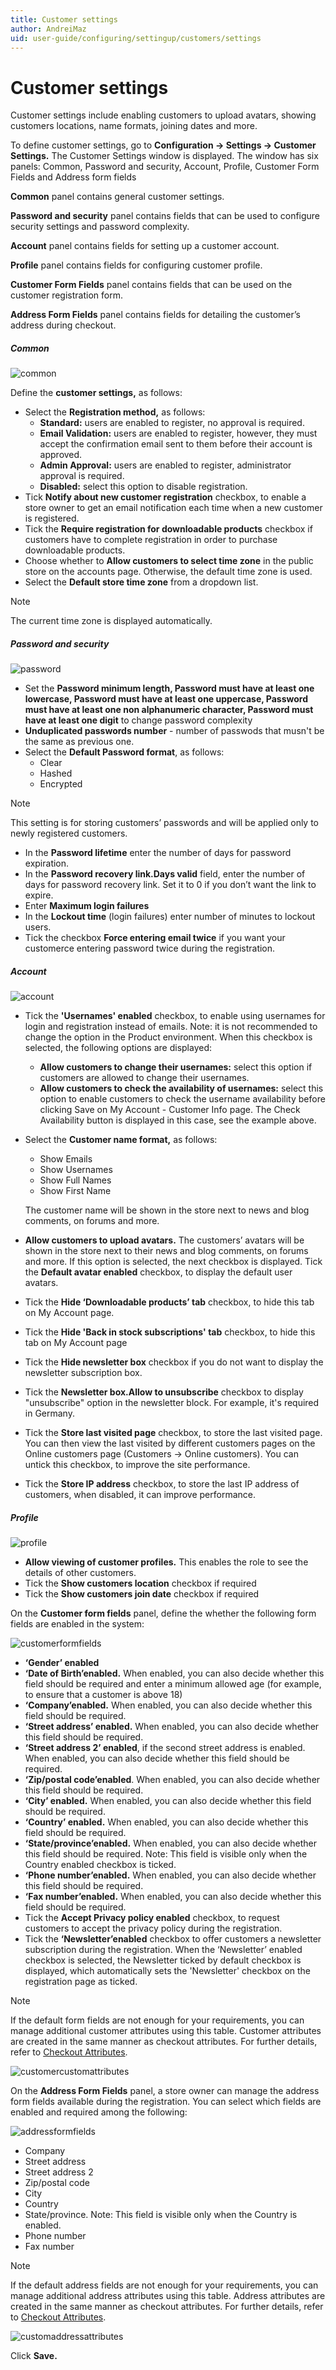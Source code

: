 ```yaml
---
title: Customer settings
author: AndreiMaz
uid: user-guide/configuring/settingup/customers/settings
---
```

# Customer settings

Customer settings include enabling customers to upload avatars, showing customers locations, name formats, joining dates and more.

To define customer settings, go to **Configuration → Settings → Customer Settings.** The Customer Settings window is displayed. The window has six panels: Common, Password and security, Account, Profile, Customer Form Fields and Address form fields

**Common** panel contains general customer settings.

**Password and security** panel contains fields that can be used to configure security settings and password complexity.

**Account** panel contains fields for setting up a customer account.

**Profile** panel contains fields for configuring customer profile.

**Customer Form Fields** panel contains fields that can be used on the customer registration form.

**Address Form Fields** panel contains fields for detailing the customer’s address during checkout.

##### Common

![common](_static/customer-settings/customersettings1.png)

Define the **customer settings,** as follows:

 * Select the **Registration method,** as follows: 
    * **Standard:** users are enabled to register, no approval is required.
    * **Email Validation:** users are enabled to register, however, they must accept the confirmation email sent to them before their account is approved.
    * **Admin Approval:** users are enabled to register, administrator approval is required.
    * **Disabled:** select this option to disable registration.
 * Tick **Notify about new customer registration** checkbox, to enable a store owner to get an email notification each time when a new customer is registered.
 * Tick the **Require registration for downloadable products** checkbox if customers have to complete registration in order to purchase downloadable products.
 * Choose whether to **Allow customers to select time zone** in the public store on the accounts page. Otherwise, the default time zone is used.
 * Select the **Default store time zone** from a dropdown list. 
 
 > [!NOTE]
 > The current time zone is displayed automatically.
 
##### Password and security

![password](_static/customer-settings/customersettings2.png)

* Set the **Password minimum length, Password must have at least one lowercase, Password must have at least one uppercase, Password must have at least one non alphanumeric character, Password must have at least one digit** to change password complexity
* **Unduplicated passwords number** - number of passwods that musn't be the same as previous one.
* Select the **Default Password format**, as follows:
    * Clear
    * Hashed
    * Encrypted

> [!NOTE]
> This setting is for storing customers’ passwords and will be applied only to newly registered customers.

 * In the **Password lifetime** enter the number of days for password expiration.
 * In the **Password recovery link.Days valid** field, enter the number of days for password recovery link. Set it to 0 if you don’t want the link to expire.
 * Enter **Maximum login failures**
 * In the **Lockout time** (login failures) enter number of minutes to lockout users.
 * Tick the checkbox **Force entering email twice** if you want your customerce entering password twice during the registration. 
 
 ##### Account
 
 ![account](_static/customer-settings/customersettings3.png)
 
* Tick the **'Usernames' enabled** checkbox, to enable using usernames for login and registration instead of emails. Note: it is not recommended to change the option in the Product environment. When this checkbox is selected, the following options are displayed:
    * **Allow customers to change their usernames:** select this option if customers are allowed to change their usernames.
    * **Allow customers to check the availability of usernames:** select this option to enable customers to check the username availability before clicking Save on My Account - Customer Info page. The Check Availability button is displayed in this case, see the example above.
    
* Select the **Customer name format,** as follows:
    * Show Emails
    * Show Usernames
    * Show Full Names
    * Show First Name
    
    The customer name will be shown in the store next to news and blog comments, on forums and more.

* **Allow customers to upload avatars.** The customers’ avatars will be shown in the store next to their news and blog comments, on forums and more. If this option is selected, the next checkbox is displayed. Tick the **Default avatar enabled** checkbox, to display the default user avatars.
* Tick the **Hide ‘Downloadable products’ tab** checkbox, to hide this tab on My Account page.
* Tick the **Hide 'Back in stock subscriptions' tab** checkbox, to hide this tab on My Account page
* Tick the **Hide newsletter box** checkbox if you do not want to display the newsletter subscription box.
* Tick the **Newsletter box.Allow to unsubscribe** checkbox to display "unsubscribe" option in the newsletter block. For example, it's required in Germany.
* Tick the **Store last visited page** checkbox, to store the last visited page. You can then view the last visited by different customers pages on the Online customers page (Customers → Online customers). You can untick this checkbox, to improve the site performance.
* Tick the **Store IP address** checkbox, to store the last IP address of customers, when disabled, it can improve performance.

##### Profile

![profile](_static/customer-settings/customersettings4.png)
 
* **Allow viewing of customer profiles.** This enables the role to see the details of other customers.
* Tick the **Show customers location** checkbox if required
* Tick the **Show customers join date** checkbox if required

On the **Customer form fields** panel, define the whether the following form fields are enabled in the system:

![customerformfields](_static/customer-settings/customersettings5.png)

* **‘Gender’ enabled**
* **‘Date of Birth’enabled.** When enabled, you can also decide whether this field should be required and enter a minimum allowed age (for example, to ensure that a customer is above 18)
* **‘Company’enabled.** When enabled, you can also decide whether this field should be required.
* **‘Street address’ enabled.** When enabled, you can also decide whether this field should be required.
* **‘Street address 2’ enabled**, if the second street address is enabled. When enabled, you can also decide whether this field should be required.
* **‘Zip/postal code’enabled**. When enabled, you can also decide whether this field should be required.
* **‘City’ enabled.** When enabled, you can also decide whether this field should be required.
* **‘Country’ enabled.** When enabled, you can also decide whether this field should be required.
* **‘State/province’enabled.** When enabled, you can also decide whether this field should be required. Note: This field is visible only when the Country enabled checkbox is ticked.
* **‘Phone number’enabled.** When enabled, you can also decide whether this field should be required.
* **‘Fax number’enabled.** When enabled, you can also decide whether this field should be required.
* Tick the **Accept Privacy policy enabled** checkbox, to request customers to accept the privacy policy during the registration.
* Tick the **‘Newsletter’enabled** checkbox to offer customers a newsletter subscription during the registration. When the ‘Newsletter’ enabled checkbox is selected, the Newsletter ticked by default checkbox is displayed, which automatically sets the 'Newsletter' checkbox on the registration page as ticked.

> [!NOTE]
> If the default form fields are not enough for your requirements, you can manage additional customer attributes using this table. Customer attributes are created in the same manner as checkout attributes. For further details, refer to [Checkout Attributes](xref:user-guide/running/product-management/attributes/checkout-attributes).

![customercustomattributes](_static/customer-settings/customersettings6.png)

On the **Address Form Fields** panel, a store owner can manage the address form fields available during the registration. You can select which fields are enabled and required among the following:

![addressformfields](_static/customer-settings/customersettings7.png)

* Company
* Street address
* Street address 2
* Zip/postal code
* City
* Country
* State/province. Note: This field is visible only when the Country is enabled.
* Phone number
* Fax number

> [!NOTE]
> If the default address fields are not enough for your requirements, you can manage additional address attributes using this table. Address attributes are created in the same manner as checkout attributes. For further details, refer to [Checkout Attributes](xref:user-guide/running/product-management/attributes/checkout-attributes).

![customaddressattributes](_static/customer-settings/customersettings8.png)

Click **Save.**
